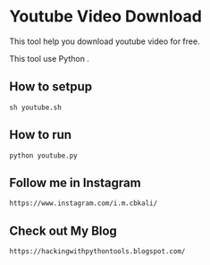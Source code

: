 # Youtube Video Download
This tool help you download youtube video for free.

This tool use Python .


## How to setpup

    sh youtube.sh
    
## How to run

    python youtube.py
    
    
## Follow me in Instagram 
    
    https://www.instagram.com/i.m.cbkali/
    
## Check out My Blog 

    https://hackingwithpythontools.blogspot.com/
